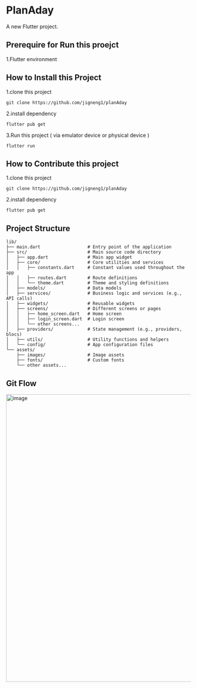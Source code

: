 # PlanAday

A new Flutter project.

## Prerequire for Run this proejct
1.Flutter environment 

## How to Install this Project 

1.clone this project

` git clone https://github.com/jigneng1/planAday `

2.install dependency

` flutter pub get `

3.Run this project ( via emulator device or physical device )

` flutter run `

## How to Contribute this project

1.clone this project 

` git clone https://github.com/jigneng1/planAday `

2.install dependency

` flutter pub get `

## Project Structure 
```
lib/
├── main.dart                  # Entry point of the application
├── src/                       # Main source code directory
│   ├── app.dart               # Main app widget
│   ├── core/                  # Core utilities and services
│   │   ├── constants.dart     # Constant values used throughout the app
│   │   ├── routes.dart        # Route definitions
│   │   └── theme.dart         # Theme and styling definitions
│   ├── models/                # Data models
│   ├── services/              # Business logic and services (e.g., API calls)
│   ├── widgets/               # Reusable widgets
│   ├── screens/               # Different screens or pages
│   │   ├── home_screen.dart   # Home screen
│   │   ├── login_screen.dart  # Login screen
│   │   └── other screens...
│   ├── providers/             # State management (e.g., providers, blocs)
│   ├── utils/                 # Utility functions and helpers
│   └── config/                # App configuration files
└── assets/
    ├── images/                # Image assets
    ├── fonts/                 # Custom fonts
    └── other assets...
```

## Git Flow  
<img width="783" alt="image" src="https://github.com/user-attachments/assets/c251e88f-a920-40df-b9f6-04f60a2be785">

